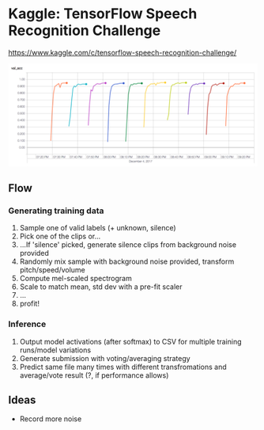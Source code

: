 # Kaggle: TensorFlow Speech Recognition Challenge
https://www.kaggle.com/c/tensorflow-speech-recognition-challenge/

![Level 1 models training graphs](docs/l1-folds.png)


## Flow

### Generating training data

1. Sample one of valid labels (+ unknown, silence)
1. Pick one of the clips or...
1. ...If 'silence' picked, generate silence clips from background noise provided
1. Randomly mix sample with background noise provided, transform pitch/speed/volume
1. Compute mel-scaled spectrogram
1. Scale to match mean, std dev with a pre-fit scaler
1. ...
1. profit!

### Inference

1. Output model activations (after softmax) to CSV for multiple training runs/model variations
1. Generate submission with voting/averaging strategy
1. Predict same file many times with different transfromations and average/vote result (?, if performance allows)

## Ideas

- Record more noise